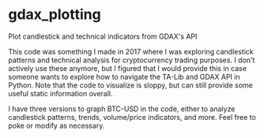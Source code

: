 # gdax_plotting
Plot candlestick and technical indicators from GDAX's API

This code was something I made in 2017 where I was exploring candlestick patterns and technical analysis for cryptocurrency trading purposes. I don't actively use these anymore, but I figured that I would provide this in case someone wants to explore how to navigate the TA-Lib and GDAX API in Python. Note that the code to visualize is sloppy, but can still provide some useful static information overall.

I have three versions to graph BTC-USD in the code, either to analyze candlestick patterns, trends, volume/price indicators, and more. Feel free to poke or modify as necessary.

